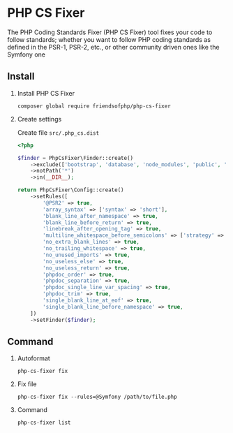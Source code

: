 PHP CS Fixer
===

The PHP Coding Standards Fixer (PHP CS Fixer) tool fixes your code to follow standards; whether you want to follow PHP coding standards as defined in the PSR-1, PSR-2, etc., or other community driven ones like the Symfony one

## Install

1. Install PHP CS Fixer

    ```shell
    composer global require friendsofphp/php-cs-fixer
    ```

1. Create settings

    Create file ```src/.php_cs.dist```

    ```php
    <?php
    
    $finder = PhpCsFixer\Finder::create()
        ->exclude(['bootstrap', 'database', 'node_modules', 'public', 'storage', 'tests', 'vendor'])
        ->notPath('*')
        ->in(__DIR__);
    
    return PhpCsFixer\Config::create()
        ->setRules([
            '@PSR2' => true,
            'array_syntax' => ['syntax' => 'short'],
            'blank_line_after_namespace' => true,
            'blank_line_before_return' => true,
            'linebreak_after_opening_tag' => true,
            'multiline_whitespace_before_semicolons' => ['strategy' => 'no_multi_line'],
            'no_extra_blank_lines' => true,
            'no_trailing_whitespace' => true,
            'no_unused_imports' => true,
            'no_useless_else' => true,
            'no_useless_return' => true,
            'phpdoc_order' => true,
            'phpdoc_separation' => true,
            'phpdoc_single_line_var_spacing' => true,
            'phpdoc_trim' => true,
            'single_blank_line_at_eof' => true,
            'single_blank_line_before_namespace' => true,
        ])
        ->setFinder($finder);
    ```

## Command

1. Autoformat
    ```shell
    php-cs-fixer fix
    ```

1. Fix file
    ```shell
    php-cs-fixer fix --rules=@Symfony /path/to/file.php
    ```

1. Command

    ```shell
    php-cs-fixer list
    ```

